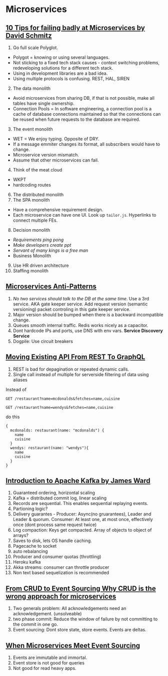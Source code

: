 # Microservices

## [10 Tips for failing badly at Microservices by David Schmitz](https://www.youtube.com/watch?v=X0tjziAQfNQ)

1. Go full scale Polyglot. 
* Polygot = knowing or using several languages.
* Not sticking to a fixed tech stack causes - context switching problems, redeveloping solutions for a different tech stack.
* Using in development libraries are a bad idea.
* Using multiple protocols is confusing. REST, HAL, SIREN
2. The data monolith
* Avoid microservices from sharing DB, if that is not possible, make all tables have single ownership.
* Connection Pools = In software engineering, a connection pool is a cache of database connections maintained so that the connections can be reused when future requests to the database are required. 
3. The event monolith
* WET = We enjoy typing. Opposite of DRY.
* If a message emmiter changes its format, all subscribers would have to change.
* Microservice version mismatch.
* Assume that other microservices can fail.
4. Think of the meat cloud
* WKPT
* hardcoding routes
6. The distributed monolith 
7. The SPA monolith
* Have a comprehensive requirement design.
* Each microservice can have one UI. Look up `tailor.js`. Hyperlinks to connect multiple FEs.
8. Decision monolith
* *Requirements ping pong*
* *Make developers create ppt*
* *Servant of many kings is a free man*
* Business Monolith
9. Use HR driven architecture
10. Staffing monolith

## [Microservices Anti-Patterns](https://www.youtube.com/watch?v=I56HzTKvZKc)

1. *No two services should talk to the DB at the same time*. Use a 3rd service. AKA gate keeper service. Add request version (semantic versioning) packet controling in this gate keeper service. 
2. Major version should be bumped when there is a backward incompatible change.
3. Queues smooth internal traffic. Redis works nicely as a capacitor.
4. Dont hardcode IPs and ports, use DNS with env vars. **Service Discovery Service**
5. Dogpile: Use circuit breakers

## [Moving Existing API From REST To GraphQL](https://www.youtube.com/watch?v=broQmxQAMjM)

1. REST is bad for depagination or repeated dynamic calls.
2. Single call instead of multiple for serverside filtering of data using aliases

Instead of 

```
GET /restaurant?name=mcdonalds&fetches=name,cuisine

GET /restaurant?name=wendys&fetches=name,cuisine
```

do this

```
{
  mcdonalds: restaurant(name: "mcdonalds") {
    name
    cuisine
  }
  wendys: restaurant(name: "wendys"){
    name
    cuisine
  }
}
```

## [Introduction to Apache Kafka by James Ward](https://www.youtube.com/watch?v=UEg40Te8pnE)

1. Guaranteed ordering, horizontal scaling
2. Kafka = distributed commit log, linear scaling
3. Records are sequential. This enables sequential replaying events. 
4. Partioning logic?
5. Delivery guarantes - Producer: Async(no gruarantees), Leader and Leader & quorum. Consumer: At least one, at most once, effectively once (dont process same request twice)
6. Log compaction: Keys get compacted. Array of objects to object of arrays?
7. Saves to disk, lets OS handle caching.
8. Pagecache to socket
9. auto rebalancing
10. Producer and consumer quotas (throttling)
11. Heroku kafka
12. Akka streams: consumer can throttle producer
13. Non text based sequelization is recommended

## [From CRUD to Event Sourcing Why CRUD is the wrong approach for microservices](https://www.youtube.com/watch?v=holjbuSbv3k)

1. Two generals problem: All acknowledgements need an acknowledgement. (unsolveable)
2. two phase commit: Reduce the window of failure by not committing to the commit in one go.
3. Event sourcing: Dont store state, store events. Events are deltas.

## [When Microservices Meet Event Sourcing](https://www.youtube.com/watch?v=cISNDnwlSgw)

1. Events are immutable and immortal.
2. Event store is not good for queries
3. Not good for read heavy apps.
